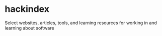# hackindex

Select websites, articles, tools, and learning resources for working in and learning about software
